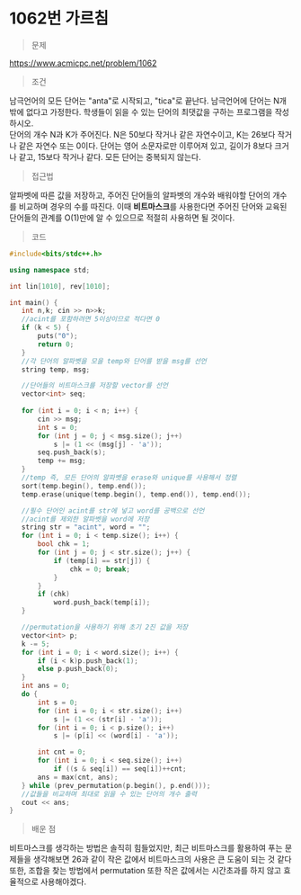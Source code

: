 # 1062번 가르침

> 문제

https://www.acmicpc.net/problem/1062

> 조건

남극언어의 모든 단어는 "anta"로 시작되고, "tica"로 끝난다. 남극언어에 단어는 N개 밖에 없다고 가정한다. 학생들이 읽을 수 있는 단어의 최댓값을 구하는 프로그램을 작성하시오.  
단어의 개수 N과 K가 주어진다. N은 50보다 작거나 같은 자연수이고, K는 26보다 작거나 같은 자연수 또는 0이다. 단어는 영어 소문자로만 이루어져 있고, 길이가 8보다 크거나 같고, 15보다 작거나 같다. 모든 단어는 중복되지 않는다.

> 접근법

알파벳에 따른 값을 저장하고, 주어진 단어들의 알파벳의 개수와 배워야할 단어의 개수를 비교하며 경우의 수를 따진다. 이때 **비트마스크**를 사용한다면 주어진 단어와 교육된 단어들의 관계를 O(1)만에 알 수 있으므로 적절히 사용하면 될 것이다.

> 코드

 ``` c++
 #include<bits/stdc++.h>

using namespace std;

int lin[1010], rev[1010];

int main() {
	int n,k; cin >> n>>k;
    //acint를 포함하려면 5이상이므로 적다면 0
	if (k < 5) {
		puts("0");
		return 0;
	}
    //각 단어의 알파벳을 모을 temp와 단어를 받을 msg를 선언
	string temp, msg;

	//단어들의 비트마스크를 저장할 vector를 선언
    vector<int> seq;
	
    for (int i = 0; i < n; i++) {
		cin >> msg;
		int s = 0;
		for (int j = 0; j < msg.size(); j++)
			s |= (1 << (msg[j] - 'a'));
		seq.push_back(s);
		temp += msg;
	}
	//temp 즉, 모든 단어의 알파벳을 erase와 unique를 사용해서 정렬
    sort(temp.begin(), temp.end());
	temp.erase(unique(temp.begin(), temp.end()), temp.end());

    //필수 단어인 acint를 str에 넣고 word를 공백으로 선언
    //acint를 제외한 알파벳을 word에 저장
	string str = "acint", word = "";
	for (int i = 0; i < temp.size(); i++) {
		bool chk = 1;
		for (int j = 0; j < str.size(); j++) {
			if (temp[i] == str[j]) {
				chk = 0; break;
			}
		}
		if (chk)
			word.push_back(temp[i]);
	}

    //permutation을 사용하기 위해 초기 2진 값을 저장
	vector<int> p;
	k -= 5;
	for (int i = 0; i < word.size(); i++) {
		if (i < k)p.push_back(1);
		else p.push_back(0);
	}
	int ans = 0;
	do {
		int s = 0;
		for (int i = 0; i < str.size(); i++)
			s |= (1 << (str[i] - 'a'));
		for (int i = 0; i < p.size(); i++)
			s |= (p[i] << (word[i] - 'a'));

		int cnt = 0;
		for (int i = 0; i < seq.size(); i++)
			if ((s & seq[i]) == seq[i])++cnt;
		ans = max(cnt, ans);
	} while (prev_permutation(p.begin(), p.end()));
    //값들을 비교하며 최대로 읽을 수 있는 단어의 개수 출력
	cout << ans;
}
```

> 배운 점

비트마스크를 생각하는 방법은 솔직히 힘들었지만, 최근 비트마스크를 활용하여 푸는 문제들을 생각해보면 26과 같이 작은 값에서 비트마스크의 사용은 큰 도움이 되는 것 같다 또한, 조합을 찾는 방법에서 permutation 또한 작은 값에서는 시간초과를 하지 않고 효율적으로 사용해야겠다.